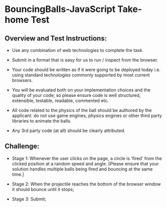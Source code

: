 # BouncingBalls-JavaScript Take-home Test

## Overview and Test Instructions:

- Use any combination of web technologies to complete the task. 

- Submit in a format that is easy for us to run / inspect from the browser. 

- Your code should be written as if it were going to be deployed today i.e. using standard technologies commonly supported by most current browsers. 

- You will be evaluated both on your implementation choices and the quality of your code; so please ensure code is well structured, extensible, testable, readable, commented etc. 

- All code related to the physics of the ball should be authored by the applicant: do not use game engines, physics engines or other third party libraries to animate the balls. 

- Any 3rd party code (at all) should be clearly attributed. 

 

## Challenge:

- Stage 1: Whenever the user clicks on the page, a circle is 'fired' from the clicked position at a random speed and angle. [Please ensure that your solution handles multiple balls being fired and bouncing at the same time.] 


- Stage 2: When the projectile reaches the bottom of the browser window it should bounce until it stops; 


- Stage 3: Submit; 
